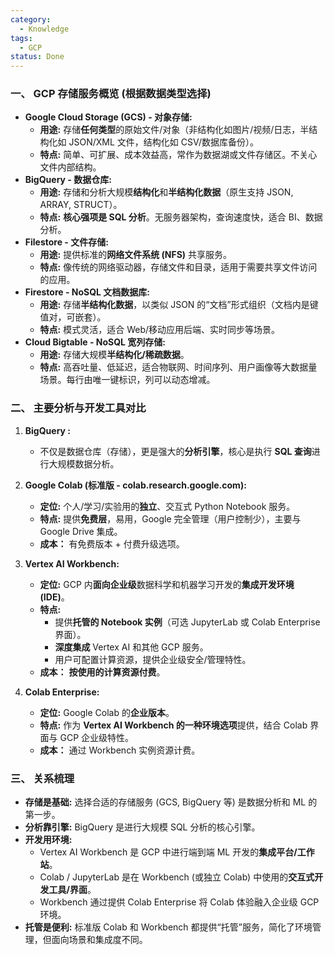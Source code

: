 ```yaml
---
category:
  - Knowledge
tags:
  - GCP
status: Done
---
```

### **一、 GCP 存储服务概览 (根据数据类型选择)**

- **Google Cloud Storage (GCS) - 对象存储:**
    - **用途:** 存储**任何类型**的原始文件/对象（非结构化如图片/视频/日志，半结构化如 JSON/XML 文件，结构化如 CSV/数据库备份）。
    - **特点:** 简单、可扩展、成本效益高，常作为数据湖或文件存储区。不关心文件内部结构。
- **BigQuery - 数据仓库:**
    - **用途:** 存储和分析大规模**结构化**和**半结构化数据**（原生支持 JSON, ARRAY, STRUCT）。
    - **特点:** **核心强项是 SQL 分析**。无服务器架构，查询速度快，适合 BI、数据分析。
- **Filestore - 文件存储:**
    - **用途:** 提供标准的**网络文件系统 (NFS)** 共享服务。
    - **特点:** 像传统的网络驱动器，存储文件和目录，适用于需要共享文件访问的应用。
- **Firestore - NoSQL 文档数据库:**
    - **用途:** 存储**半结构化数据**，以类似 JSON 的“文档”形式组织（文档内是键值对，可嵌套）。
    - **特点:** 模式灵活，适合 Web/移动应用后端、实时同步等场景。
- **Cloud Bigtable - NoSQL 宽列存储:**
    - **用途:** 存储大规模**半结构化/稀疏数据**。
    - **特点:** 高吞吐量、低延迟，适合物联网、时间序列、用户画像等大数据量场景。每行由唯一键标识，列可以动态增减。

### **二、 主要分析与开发工具对比**

1. **BigQuery :**
    
    - 不仅是数据仓库（存储），更是强大的**分析引擎**，核心是执行 **SQL 查询**进行大规模数据分析。
2. **Google Colab (标准版 - colab.research.google.com):**
    
    - **定位:** 个人/学习/实验用的**独立**、交互式 Python Notebook 服务。
    - **特点:** 提供**免费层**，易用，Google 完全管理（用户控制少），主要与 Google Drive 集成。
    - **成本：** 有免费版本 + 付费升级选项。
3. **Vertex AI Workbench:**
    
    - **定位:** GCP 内**面向企业级**数据科学和机器学习开发的**集成开发环境 (IDE)**。
    - **特点:**
        - 提供**托管的 Notebook 实例**（可选 JupyterLab 或 Colab Enterprise 界面）。
        - **深度集成** Vertex AI 和其他 GCP 服务。
        - 用户可配置计算资源，提供企业级安全/管理特性。
    - **成本：** **按使用的计算资源付费**。
4. **Colab Enterprise:**
    
    - **定位:** Google Colab 的**企业版本**。
    - **特点:** 作为 **Vertex AI Workbench 的一种环境选项**提供，结合 Colab 界面与 GCP 企业级特性。
    - **成本：** 通过 Workbench 实例资源计费。

### **三、 关系梳理**

- **存储是基础:** 选择合适的存储服务 (GCS, BigQuery 等) 是数据分析和 ML 的第一步。
- **分析靠引擎:** BigQuery 是进行大规模 SQL 分析的核心引擎。
- **开发用环境:**
    - Vertex AI Workbench 是 GCP 中进行端到端 ML 开发的**集成平台/工作站**。
    - Colab / JupyterLab 是在 Workbench (或独立 Colab) 中使用的**交互式开发工具/界面**。
    - Workbench 通过提供 Colab Enterprise 将 Colab 体验融入企业级 GCP 环境。
- **托管是便利:** 标准版 Colab 和 Workbench 都提供“托管”服务，简化了环境管理，但面向场景和集成度不同。